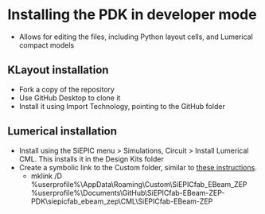 

# Installing the PDK in developer mode
- Allows for editing the files, including Python layout cells, and Lumerical compact models
## KLayout installation
- Fork a copy of the repository
- Use GitHub Desktop to clone it
- Install it using Import Technology, pointing to the GitHub folder
## Lumerical installation
- Install using the SiEPIC menu > Simulations, Circuit > Install Lumerical CML. This installs it in the Design Kits folder
- Create a symbolic link to the Custom folder, similar to [these instructions](https://github.com/SiEPIC/SiEPIC_EBeam_PDK/wiki/Adding-components-and-models-to-the-PDK#install-the-cml-in-interconnect-as-a-custom-library).
  - mklink /D %userprofile%\AppData\Roaming\Custom\SiEPICfab_EBeam_ZEP %userprofile%\Documents\GitHub\SiEPICfab-EBeam-ZEP-PDK\siepicfab_ebeam_zep\CML\SiEPICfab-EBeam-ZEP

